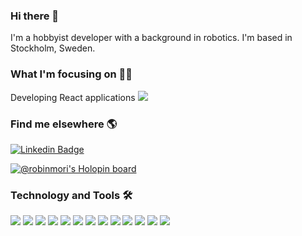 ### Hi there 👋

<!--
**RobinMoRi/RobinMoRi** is a ✨ _special_ ✨ repository because its `README.md` (this file) appears on your GitHub profile.

Here are some ideas to get you started:

- 🔭 I’m currently working on ...
- 🌱 I’m currently learning ...
- 👯 I’m looking to collaborate on ...
- 🤔 I’m looking for help with ...
- 💬 Ask me about ...
- 📫 How to reach me: ...
- 😄 Pronouns: ...
- ⚡ Fun fact: ...
-->


I'm a hobbyist developer with a background in robotics. I'm based in Stockholm, Sweden.

<!-- Since 2009 I've been living and breathing web development and creating modern and user friendly interfaces. I've had the chance to immerse myself in many different works and projects, helping to make this world a little better through design & code. ✨😍 -->

### What I'm focusing on 👨‍💻 

<!-- Currently improving my React skills: NextJS, Gatsby JS and React Native.<br />
BTW, if you´re looking for a Gatsby starter, take a look at this [Gatsby multi-language starter with CMS](https://github.com/diogorodrigues/iceberg-gatsby-multilang). -->
Developing React applications <a href="#" alt="React"><img src="https://img.shields.io/badge/React-black?logo=react" /></a>

### Find me elsewhere 🌎

[![Linkedin Badge](https://img.shields.io/badge/-LinkedIn-blue?style=flat-square&logo=Linkedin&logoColor=white&link=https://www.linkedin.com/in/romori/)](https://www.linkedin.com/in/romori/)

[![@robinmori's Holopin board](https://holopin.io/api/user/board?user=robinmori)](https://holopin.io/@robinmori)

### Technology and Tools 🛠️
<a href="#" alt="React"><img src="https://img.shields.io/badge/Tool-React-61DBFB?logo=react&logoColor=white" /></a>
<a href="#" alt="JS"><img src="https://img.shields.io/badge/Code-JavaScript-f0db4f?logo=javascript&logoColor=white" /></a>
<a href="#" alt="TS"><img src="https://img.shields.io/badge/Code-TypeScript-007acc?logo=typescript&logoColor=white" /></a>
<a href="#" alt="Python"><img src="https://img.shields.io/badge/Code-Python-4B8BBE?logo=python&logoColor=white" /></a>
<a href="#" alt="Git"><img src="https://img.shields.io/badge/Tools-Git-f34f29?logo=git&logoColor=white" /></a>
<a href="#" alt="MongoDB"><img src="https://img.shields.io/badge/Tools-MongoDB-4DB33D?logo=mongodb&logoColor=white" /></a>
<a href="#" alt="OS"><img src="https://img.shields.io/badge/Tools-Linux-dd4814?logo=linux&logoColor=white" /></a>
<a href="#" alt="Tools"><img src="https://img.shields.io/badge/Tools-Npm-CC3534?logo=npm&logoColor=white" /></a>
<a href="#" alt="Shell"><img src="https://img.shields.io/badge/Tools-Bash-black?logo=bash&logoColor=white" /></a>
<a href="#" alt="Code"><img src="https://img.shields.io/badge/Tools-NodeJs-68A063?logo=node.js&logoColor=white" /></a>
<a href="#" alt="Editor"><img src="https://img.shields.io/badge/Tools-Vscode-0078d7?logo=visual%20studio%20code&logoColor=white" /></a>
<a href="#" alt="Tools"><img src="https://img.shields.io/badge/Tools-Flask-black?logo=flask&logoColor=white" /></a>
<a href="#" alt="Tools"><img src="https://img.shields.io/badge/Tools-Django-092E20?logo=django&logoColor=white" /></a>
